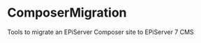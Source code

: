 ComposerMigration
=================

Tools to migrate an EPiServer Composer site to EPiServer 7 CMS
